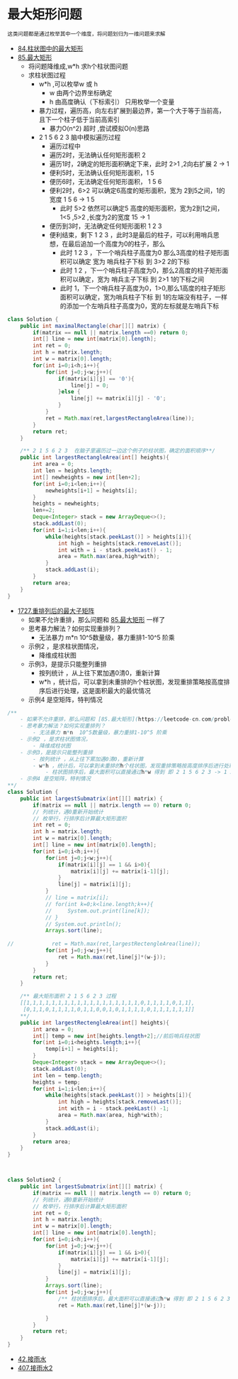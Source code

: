 # 最大矩形问题
```html
这类问题都是通过枚举其中一个维度，将问题划归为一维问题来求解
```
- [84.柱状图中的最大矩形](https://leetcode-cn.com/problems/largest-rectangle-in-histogram/submissions/)
- [85.最大矩形](https://leetcode-cn.com/problems/maximal-rectangle/)
    - 将问题降维成,w*h 求h个柱状图问题
    - 求柱状图过程
        - w*h ,可以枚举w 或 h
            - w 由两个边界坐标确定
            - h 由高度确认（下标索引） 只用枚举一个变量
        - 暴力过程，遍历高，向左右扩展到最边界，第一个大于等于当前高，且下一个柱子低于当前高索引
            - 暴力O(n^2) 超时 ,尝试模拟O(n)思路
        - 2 1 5 6 2 3 脑中模拟遍历过程
            - 遍历过程中
            - 遍历2时，无法确认任何矩形面积 2
            - 遍历1时，2确定的矩形面积确定下来，此时 2>1 ,2向右扩展  2 -> 1
            - 便利5时，无法确认任何矩形面积，1 5
            - 便历6时，无法确定任何矩形面积， 1 5 6
            - 便利2时，6>2 可以确定6高度的矩形面积，宽为 2到5之间，1的宽度 1 5 6 -> 1 5
                - 此时 5>2 依然可以确定5 高度的矩形面积，宽为2到1之间，1<5 ,5>2 ,长度为2的宽度  15 -> 1
            - 便历到3时，无法确定任何矩形面积 1 2 3
            - 便利结束，剩下 1 2 3 ，此时3是最后的柱子，可以利用哨兵思想，在最后追加一个高度为0的柱子，那么
                - 此时 1 2 3 ，下一个哨兵柱子高度为0 那么3高度的柱子矩形面积可以确定 宽为 哨兵柱子下标 到 3>2 2的下标
                - 此时 1 2 ，下一个哨兵柱子高度为0，那么2高度的柱子矩形面积可以确定，宽为 哨兵主子下标 到 2>1 1的下标之间
                - 此时 1，下一个哨兵柱子高度为0，1>0,那么1高度的柱子矩形面积可以确定，宽为哨兵柱子下标 到 1的左端没有柱子，一样的添加一个左哨兵柱子高度为0，宽的左标就是左哨兵下标
              
```java
class Solution {
    public int maximalRectangle(char[][] matrix) {
        if(matrix == null || matrix.length ==0) return 0;
        int[] line = new int[matrix[0].length];
        int ret = 0;
        int h = matrix.length;
        int w = matrix[0].length;
        for(int i=0;i<h;i++){
            for(int j=0;j<w;j++){
                if(matrix[i][j] == '0'){
                    line[j] = 0;
                }else {
                    line[j] += matrix[i][j] - '0';
                }
            }
            ret = Math.max(ret,largestRectangleArea(line));
        }
        return ret;
    }

    /** 2 1 5 6 2 3  在脑子里遍历过一边这个例子的柱状图，确定的面积顺序**/
    public int largestRectangleArea(int[] heights){
        int area = 0;
        int len = heights.length;
        int[] newheights = new int[len+2];
        for(int i=0;i<len;i++){
            newheights[i+1] = heights[i];
        }
        heights = newheights;
        len+=2;
        Deque<Integer> stack = new ArrayDeque<>();
        stack.addLast(0);
        for(int i=1;i<len;i++){
            while(heights[stack.peekLast()] > heights[i]){
                int high = heights[stack.removeLast()];
                int with = i - stack.peekLast() - 1;
                area = Math.max(area,high*with);
            }
            stack.addLast(i);
        }
        return area;
    }
}
```
- [1727.重排列后的最大子矩阵](https://leetcode-cn.com/problems/largest-submatrix-with-rearrangements/)
    - 如果不允许重排，那么问题和 [85.最大矩形](https://leetcode-cn.com/problems/maximal-rectangle/) 一样了
    - 思考暴力解法？如何实现重排列？ 
        - 无法暴力 m*n  10^5数量级，暴力重排1-10^5 阶乘
    - 示例2 ，是求柱状图情况， 
        - 降维成柱状图 
    - 示例3，是提示只能整列重排 
        - 按列统计 ，从上往下累加遇0清0，重新计算
        - w*h ，统计后，可以拿到未重排的h个柱状图，发现重排策略按高度排序后进行处理，这是面积最大的最优情况
    - 示例4 是空矩阵，特判情况 
```java
/**
    - 如果不允许重排，那么问题和 [85.最大矩形](https://leetcode-cn.com/problems/maximal-rectangle/) 一样了
    - 思考暴力解法？如何实现重排列？ 
        - 无法暴力 m*n  10^5数量级，暴力重排1-10^5 阶乘
    - 示例2 ，是求柱状图情况， 
        - 降维成柱状图 
    - 示例3，是提示只能整列重排 
        - 按列统计 ，从上往下累加遇0清0，重新计算
        - w*h ，统计后，可以拿到未重排的h个柱状图，发现重排策略按高度排序后进行处理，这是面积最大的最优情况
            - 柱状图排序后，最大面积可以直接通过h*w 得到 即 2 1 5 6 2 3 -> 1 2 2 3 5 6 的柱状图最大面积
    - 示例4 是空矩阵，特判情况 
**/
class Solution {
    public int largestSubmatrix(int[][] matrix) {
        if(matrix == null || matrix.length == 0) return 0;
        // 列统计，遇0重新开始统计
        // 枚举行，行排序后计算最大矩形面积
        int ret = 0;
        int h = matrix.length;
        int w = matrix[0].length;
        int[] line = new int[matrix[0].length];
        for(int i=0;i<h;i++){
            for(int j=0;j<w;j++){
                if(matrix[i][j] == 1 && i>0){
                    matrix[i][j] += matrix[i-1][j];
                }
                line[j] = matrix[i][j];
            }
            // line = matrix[i];
            // for(int k=0;k<line.length;k++){
            //     System.out.print(line[k]);
            // }
            // System.out.println();
            Arrays.sort(line);
            
//            ret = Math.max(ret,largestRectengleArea(line));
            for(int j=0;j<w;j++){
                ret = Math.max(ret,line[j]*(w-j));
            }
        }
        return ret;
    }

    /** 最大矩形面积 2 1 5 6 2 3 过程
    [[1,1,1,1,1,1,1,1,1,1,1,1,1,1,1,1,1,1,0,1,1,1,1,0,1,1],
     [0,1,1,0,1,1,1,1,0,1,1,0,0,1,0,1,1,1,1,0,1,1,1,1,1,1]]
    **/
    public int largestRectengleArea(int[] heights){
        int area = 0;
        int[] temp = new int[heights.length+2];//前后哨兵柱状图
        for(int i=0;i<heights.length;i++){
            temp[i+1] = heights[i];
        }
        Deque<Integer> stack = new ArrayDeque<>();
        stack.addLast(0);
        int len = temp.length;
        heights = temp;
        for(int i=1;i<len;i++){
            while(heights[stack.peekLast()] > heights[i]){
                int high = heights[stack.removeLast()];
                int with = i - stack.peekLast() -1;
                area = Math.max(area, high*with);
            }
            stack.addLast(i);
        }
        return area;
    }
}



class Solution2 {
    public int largestSubmatrix(int[][] matrix) {
        if(matrix == null || matrix.length == 0) return 0;
        // 列统计，遇0重新开始统计
        // 枚举行，行排序后计算最大矩形面积
        int ret = 0;
        int h = matrix.length;
        int w = matrix[0].length;
        int[] line = new int[matrix[0].length];
        for(int i=0;i<h;i++){
            for(int j=0;j<w;j++){
                if(matrix[i][j] == 1 && i>0){
                    matrix[i][j] += matrix[i-1][j];
                }
                line[j] = matrix[i][j];
            }
            Arrays.sort(line);
            for(int j=0;j<w;j++){
                /** 柱状图排序后，最大面积可以直接通过h*w 得到 即 2 1 5 6 2 3 -> 1 2 2 3 5 6 的柱状图最大面积**/
                ret = Math.max(ret,line[j]*(w-j)); 

            }
        }
        return ret;
    }
}


```

- [42.接雨水](https://leetcode-cn.com/problems/trapping-rain-water/)
- [407.接雨水2](https://leetcode-cn.com/problems/trapping-rain-water-ii/)

